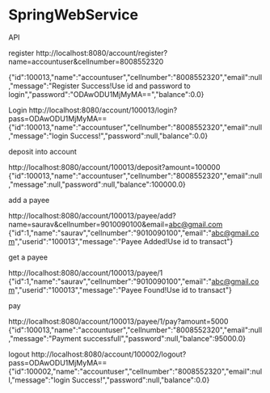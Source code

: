# SpringWebService
API


register
http://localhost:8080/account/register?name=accountuser&cellnumber=8008552320

{"id":100013,"name":"accountuser","cellnumber":"8008552320","email":null,"message":"Register Success!Use id  and password to login","password":"ODAwODU1MjMyMA==","balance":0.0}

Login
http://localhost:8080/account/100013/login?pass=ODAwODU1MjMyMA==
{"id":100013,"name":"accountuser","cellnumber":"8008552320","email":null,"message":"login Success!","password":null,"balance":0.0}

deposit into account

http://localhost:8080/account/100013/deposit?amount=100000
{"id":100013,"name":"accountuser","cellnumber":"8008552320","email":null,"message":null,"password":null,"balance":100000.0}

add a payee

http://localhost:8080/account/100013/payee/add?name=saurav&cellnumber=9010090100&email=abc@gmail.com
{"id":1,"name":"saurav","cellnumber":"9010090100","email":"abc@gmail.com","userid":"100013","message":"Payee Added!Use id to transact"}

get a payee

http://localhost:8080/account/100013/payee/1
{"id":1,"name":"saurav","cellnumber":"9010090100","email":"abc@gmail.com","userid":"100013","message":"Payee Found!Use id to transact"}

pay 

http://localhost:8080/account/100013/payee/1/pay?amount=5000
{"id":100013,"name":"accountuser","cellnumber":"8008552320","email":null,"message":"Payment successfull","password":null,"balance":95000.0}




logout
http://localhost:8080/account/100002/logout?pass=ODAwODU1MjMyMA==
{"id":100002,"name":"accountuser","cellnumber":"8008552320","email":null,"message":"login Success!","password":null,"balance":0.0}








